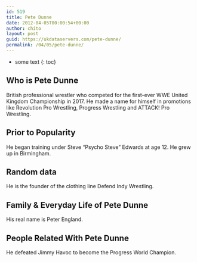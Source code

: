 ```yaml
---
id: 519
title: Pete Dunne
date: 2012-04-05T00:00:54+00:00
author: chito
layout: post
guid: https://ukdataservers.com/pete-dunne/
permalink: /04/05/pete-dunne/
---
```


* some text
{: toc}
          
          
## Who is  Pete Dunne
                  
                  
                  
British professional wrestler who competed for the first-ever WWE United Kingdom Championship in 2017. He made a name for himself in promotions like Revolution Pro Wrestling, Progress Wrestling and ATTACK! Pro Wrestling.
                  
                
                
                
## Prior to Popularity 
                  
                  
                  
He began training under Steve &#8220;Psycho Steve&#8221; Edwards at age 12. He grew up in Birmingham.
                  
                
                
                
## Random data 
                  
                  
                  
He is the founder of the clothing line Defend Indy Wrestling.
                  
                
                
                
## Family & Everyday Life of Pete Dunne
                  
                  
                  
His real name is Peter England.
                  
                
                
                
## People Related With  Pete Dunne
                  
                  
                  
He defeated Jimmy Havoc to become the Progress World Champion.
                  
                
              
            
          
          
          
    
    
  
